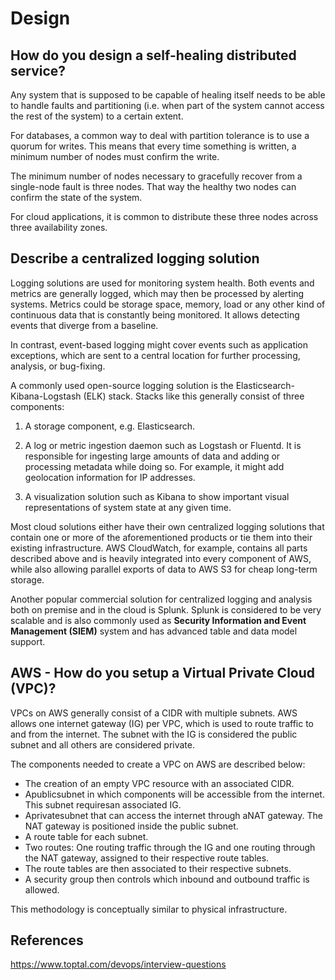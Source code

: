 # Design

## How do you design a self-healing distributed service?

Any system that is supposed to be capable of healing itself needs to be able to handle faults and partitioning (i.e. when part of the system cannot access the rest of the system) to a certain extent.

For databases, a common way to deal with partition tolerance is to use a quorum for writes. This means that every time something is written, a minimum number of nodes must confirm the write.

The minimum number of nodes necessary to gracefully recover from a single-node fault is three nodes. That way the healthy two nodes can confirm the state of the system.

For cloud applications, it is common to distribute these three nodes across three availability zones.

## Describe a centralized logging solution

Logging solutions are used for monitoring system health. Both events and metrics are generally logged, which may then be processed by alerting systems. Metrics could be storage space, memory, load or any other kind of continuous data that is constantly being monitored. It allows detecting events that diverge from a baseline.

In contrast, event-based logging might cover events such as application exceptions, which are sent to a central location for further processing, analysis, or bug-fixing.

A commonly used open-source logging solution is the Elasticsearch-Kibana-Logstash (ELK) stack. Stacks like this generally consist of three components:

1. A storage component, e.g. Elasticsearch.

2. A log or metric ingestion daemon such as Logstash or Fluentd. It is responsible for ingesting large amounts of data and adding or processing metadata while doing so. For example, it might add geolocation information for IP addresses.

3. A visualization solution such as Kibana to show important visual representations of system state at any given time.

Most cloud solutions either have their own centralized logging solutions that contain one or more of the aforementioned products or tie them into their existing infrastructure. AWS CloudWatch, for example, contains all parts described above and is heavily integrated into every component of AWS, while also allowing parallel exports of data to AWS S3 for cheap long-term storage.

Another popular commercial solution for centralized logging and analysis both on premise and in the cloud is Splunk. Splunk is considered to be very scalable and is also commonly used as **Security Information and Event Management (SIEM)** system and has advanced table and data model support.

## AWS - How do you setup a Virtual Private Cloud (VPC)?

VPCs on AWS generally consist of a CIDR with multiple subnets. AWS allows one internet gateway (IG) per VPC, which is used to route traffic to and from the internet. The subnet with the IG is considered the public subnet and all others are considered private.

The components needed to create a VPC on AWS are described below:

- The creation of an empty VPC resource with an associated CIDR.
- Apublicsubnet in which components will be accessible from the internet. This subnet requiresan associated IG.
- Aprivatesubnet that can access the internet through aNAT gateway. The NAT gateway is positioned inside the public subnet.
- A route table for each subnet.
- Two routes: One routing traffic through the IG and one routing through the NAT gateway, assigned to their respective route tables.
- The route tables are then associated to their respective subnets.
- A security group then controls which inbound and outbound traffic is allowed.

This methodology is conceptually similar to physical infrastructure.

## References

<https://www.toptal.com/devops/interview-questions>
